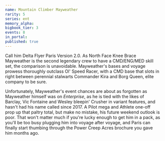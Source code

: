 ```yaml
---
name: Mountain Climber Mayweather
rarity: 5
series: ent
memory_alpha:
bigbook_tier: 3
events: 8
in_portal:
published: true
---
```


Call him Delta Flyer Paris Version 2.0. As North Face Knee Brace Mayweather is the second legendary crew to have a CMD/ENG/MED skill set, the comparison is unavoidable. Mayweather's bases and voyage prowess thoroughly outclass Ol' Speed Racer, with a CMD base that slots in right between perennial stalwarts Commander Kira and Borg Queen, elite company to be sure.

Unfortunately, Mayweather's event chances are about as forgotten as Mayweather himself was on  _Enterprise_, as he is tied with the likes of Barclay, Vic Fontaine and Wesley bleepin' Crusher in variant features, and hasn't had his name called since 2017. A Pilot mega and Athlete one-off prop up that paltry total, but make no mistake, his future weekend outlook is poor. That won't matter much if you're lucky enough to get him in a pack, as you'll be too busy plugging him into voyage after voyage, and Paris can finally start thumbing through the Power Creep Acres brochure you gave him months ago.

